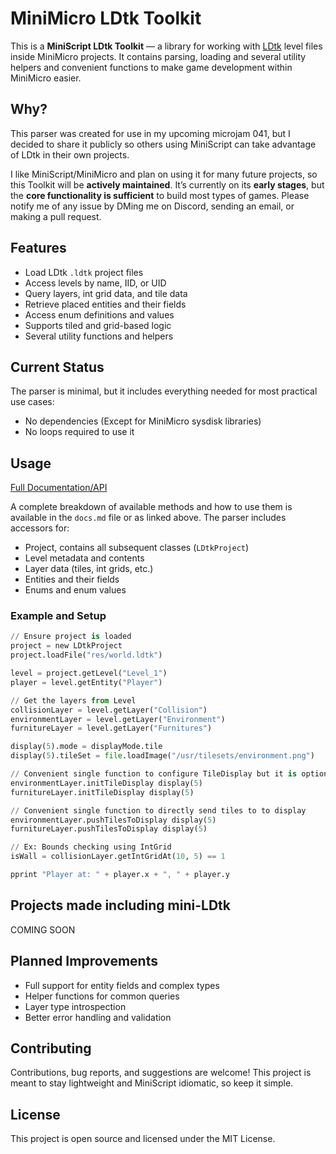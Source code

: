 
# MiniMicro LDtk Toolkit

This is a **MiniScript LDtk Toolkit** — a library for working with [LDtk](https://ldtk.io) level files inside MiniMicro projects.
It contains parsing, loading and several utility helpers and convenient functions to make game development within MiniMicro easier.

## Why?

This parser was created for use in my upcoming microjam 041, but I decided to share it publicly so others using MiniScript can take advantage of LDtk in their own projects.

I like MiniScript/MiniMicro and plan on using it for many future projects, so this Toolkit will be **actively maintained**. It’s currently on its **early stages**, but the **core functionality is sufficient** to build most types of games. Please notify me of any issue by DMing me on Discord, sending an email, or making a pull request.

## Features

- Load LDtk `.ldtk` project files
- Access levels by name, IID, or UID
- Query layers, int grid data, and tile data
- Retrieve placed entities and their fields
- Access enum definitions and values
- Supports tiled and grid-based logic
- Several utility functions and helpers

## Current Status

The parser is minimal, but it includes everything needed for most practical use cases:

- No dependencies (Except for MiniMicro sysdisk libraries)
- No loops required to use it

## Usage

[Full Documentation/API](https://github.com/pixelsane/mini-ldtk/blob/main/docs.md)

A complete breakdown of available methods and how to use them is available in the `docs.md` file or as linked above. The parser includes accessors for:

- Project, contains all subsequent classes (`LDtkProject`)
- Level metadata and contents
- Layer data (tiles, int grids, etc.)
- Entities and their fields
- Enums and enum values

### Example and Setup

```python
// Ensure project is loaded
project = new LDtkProject
project.loadFile("res/world.ldtk")

level = project.getLevel("Level_1")
player = level.getEntity("Player")

// Get the layers from Level
collisionLayer = level.getLayer("Collision")
environmentLayer = level.getLayer("Environment")
furnitureLayer = level.getLayer("Furnitures")

display(5).mode = displayMode.tile
display(5).tileSet = file.loadImage("/usr/tilesets/environment.png")

// Convenient single function to configure TileDisplay but it is optional
environmentLayer.initTileDisplay display(5)
furnitureLayer.initTileDisplay display(5)

// Convenient single function to directly send tiles to to display
environmentLayer.pushTilesToDisplay display(5)
furnitureLayer.pushTilesToDisplay display(5)

// Ex: Bounds checking using IntGrid
isWall = collisionLayer.getIntGridAt(10, 5) == 1

pprint "Player at: " + player.x + ", " + player.y
```

## Projects made including mini-LDtk
  COMING SOON

## Planned Improvements

- Full support for entity fields and complex types
- Helper functions for common queries
- Layer type introspection
- Better error handling and validation

## Contributing

Contributions, bug reports, and suggestions are welcome! This project is meant to stay lightweight and MiniScript idiomatic, so keep it simple.

## License

This project is open source and licensed under the MIT License.
